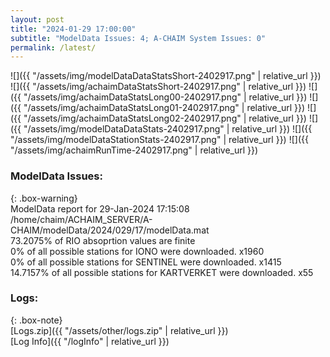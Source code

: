 ```yaml
---
layout: post
title: "2024-01-29 17:00:00"
subtitle: "ModelData Issues: 4; A-CHAIM System Issues: 0"
permalink: /latest/
---
```


![]({{ "/assets/img/modelDataDataStatsShort-2402917.png" | relative_url }})
![]({{ "/assets/img/achaimDataStatsShort-2402917.png" | relative_url }})
![]({{ "/assets/img/achaimDataStatsLong00-2402917.png" | relative_url }})
![]({{ "/assets/img/achaimDataStatsLong01-2402917.png" | relative_url }})
![]({{ "/assets/img/achaimDataStatsLong02-2402917.png" | relative_url }})
![]({{ "/assets/img/modelDataDataStats-2402917.png" | relative_url }})
![]({{ "/assets/img/modelDataStationStats-2402917.png" | relative_url }})
![]({{ "/assets/img/achaimRunTime-2402917.png" | relative_url }})


### ModelData Issues:  
  
{: .box-warning}  
 ModelData report for 29-Jan-2024 17:15:08   
 /home/chaim/ACHAIM_SERVER/A-CHAIM/modelData/2024/029/17/modelData.mat   
 73.2075% of RIO absoprtion values are finite   
 0% of all possible stations for IONO were downloaded. x1960   
 0% of all possible stations for SENTINEL were downloaded. x1415   
 14.7157% of all possible stations for KARTVERKET were downloaded. x55   
  


### Logs:  
  
{: .box-note}  
[Logs.zip]({{ "/assets/other/logs.zip" | relative_url }})  
[Log Info]({{ "/logInfo" | relative_url }})  

